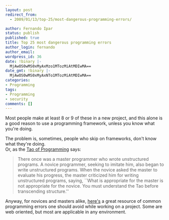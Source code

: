 ```yaml
---
layout: post
redirect_from:
  - 2009/01/13/top-25/most-dangerous-programming-errors/

author: Fernando Ipar
status: publish
published: true
title: Top 25 most dangerous programming errors
author_login: fernando
author_email: 
wordpress_id: 36
date: !binary |-
  MjAwOS0wMS0xMyAxMzo1MTozMiAtMDIwMA==
date_gmt: !binary |-
  MjAwOS0wMS0xMyAxNTo1MTozMiAtMDIwMA==
categories:
- Programming
tags:
- Programming
- security
comments: []
---
```

<p>Most people make at least 8 or 9 of these in a new project, and this alone is a good reason to use a programming framework, unless you know what you're doing. </p>
<p>The problem is, sometimes, people who skip on frameworks, don't know what they're doing.<br />
Or, as the <a href="http://www.amazon.com/Tao-Programming-Geoffrey-James/dp/0931137071">Tao of Programming</a> says: </p>
<blockquote><p>
There once was a master programmer who wrote unstructured programs. A novice programmer, seeking to imitate him, also began to write unstructured programs. When the novice asked the master to evaluate his progress, the master criticized him for writing unstructured programs, saying, ``What is appropriate for the master is not appropriate for the novice. You must understand the Tao before transcending structure.''
</p></blockquote>
<p>Anyway, for novices and masters alike, <a href="http://cwe.mitre.org/top25/">here's</a> a great resource of common programming errors one should avoid while working on a project. Some are web oriented, but most are applicable in any environment. </p>
